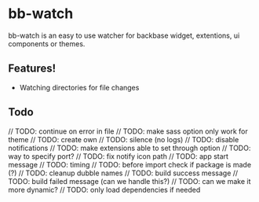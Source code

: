 # bb-watch

bb-watch is an easy to use watcher for backbase widget, extentions, ui components or themes.

## Features!

  - Watching directories for file changes

## Todo

// TODO: continue on error in file
// TODO: make sass option only work for theme
// TODO: create own 
// TODO: silence (no logs)
// TODO: disable notifications
// TODO: make extensions able to set through option
// TODO: way to specify port? 
// TODO: fix notify icon path
// TODO: app start message
// TODO: timing
// TODO: before import check if package is made (?)
// TODO: cleanup dubble names
// TODO: build success message
// TODO: build failed message (can we handle this?)
// TODO: can we make it more dynamic?
// TODO: only load dependencies if needed